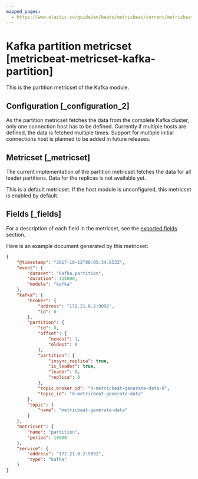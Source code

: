 ```yaml
---
mapped_pages:
  - https://www.elastic.co/guide/en/beats/metricbeat/current/metricbeat-metricset-kafka-partition.html
---
```


<!-- This file is generated! See scripts/docs_collector.py -->

# Kafka partition metricset [metricbeat-metricset-kafka-partition]

This is the partition metricset of the Kafka module.

## Configuration [_configuration_2]

As the partition metricset fetches the data from the complete Kafka cluster, only one connection host has to be defined. Currently if multiple hosts are defined, the data is fetched multiple times. Support for multiple initial connections host is planned to be added in future releases.


## Metricset [_metricset]

The current implementation of the partition metricset fetches the data for all leader partitions. Data for the replicas is not available yet.

This is a default metricset. If the host module is unconfigured, this metricset is enabled by default.

## Fields [_fields]

For a description of each field in the metricset, see the [exported fields](/reference/metricbeat/exported-fields-kafka.md) section.

Here is an example document generated by this metricset:

```json
{
    "@timestamp": "2017-10-12T08:05:34.853Z",
    "event": {
        "dataset": "kafka.partition",
        "duration": 115000,
        "module": "kafka"
    },
    "kafka": {
        "broker": {
            "address": "172.21.0.2:9092",
            "id": 0
        },
        "partition": {
            "id": 0,
            "offset": {
                "newest": 1,
                "oldest": 0
            },
            "partition": {
                "insync_replica": true,
                "is_leader": true,
                "leader": 0,
                "replica": 0
            },
            "topic_broker_id": "0-metricbeat-generate-data-0",
            "topic_id": "0-metricbeat-generate-data"
        },
        "topic": {
            "name": "metricbeat-generate-data"
        }
    },
    "metricset": {
        "name": "partition",
        "period": 10000
    },
    "service": {
        "address": "172.21.0.2:9092",
        "type": "kafka"
    }
}
```
